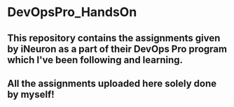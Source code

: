 # DevOpsPro_HandsOn

## This repository contains the assignments given by iNeuron as a part of their DevOps Pro program which I've been following and learning.

## All the assignments uploaded here solely done by myself!
